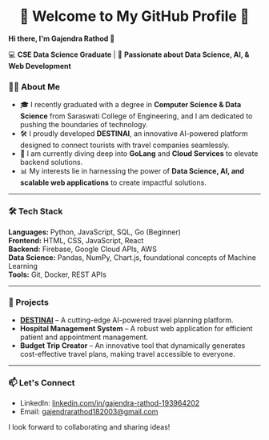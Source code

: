 <h1 align="center">🚀 Welcome to My GitHub Profile 🚀</h1>

**Hi there, I'm Gajendra Rathod 👋**

💻 **CSE Data Science Graduate** | 🚀 **Passionate about Data Science, AI, & Web Development**

### 👨‍💻 About Me
- 🎓 I recently graduated with a degree in **Computer Science & Data Science** from Saraswati College of Engineering, and I am dedicated to pushing the boundaries of technology.
- 🛠 I proudly developed **DESTINAI**, an innovative AI-powered platform designed to connect tourists with travel companies seamlessly.
- 🌱 I am currently diving deep into **GoLang** and **Cloud Services** to elevate backend solutions.
- 📊 My interests lie in harnessing the power of **Data Science, AI, and scalable web applications** to create impactful solutions.

---

### 🛠 Tech Stack
**Languages:** Python, JavaScript, SQL, Go (Beginner)  
**Frontend:** HTML, CSS, JavaScript, React  
**Backend:** Firebase, Google Cloud APIs, AWS  
**Data Science:** Pandas, NumPy, Chart.js, foundational concepts of Machine Learning  
**Tools:** Git, Docker, REST APIs  

---

### 📌 Projects
- **[DESTINAI](#)** – A cutting-edge AI-powered travel planning platform.
- **Hospital Management System** – A robust web application for efficient patient and appointment management.
- **Budget Trip Creator** – An innovative tool that dynamically generates cost-effective travel plans, making travel accessible to everyone.

---

### 📫 Let's Connect
- LinkedIn: [linkedin.com/in/gajendra-rathod-193964202](https://linkedin.com/in/gajendra-rathod-193964202)  
- Email: gajendrarathod182003@gmail.com  

I look forward to collaborating and sharing ideas!  
